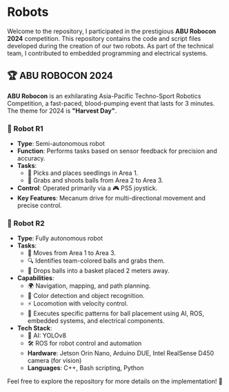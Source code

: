 # Robots

Welcome to the repository, I participated in the prestigious **ABU Robocon 2024** competition. This repository contains the code and script files developed during the creation of our two robots. As part of the technical team, I contributed to embedded programming and electrical systems.

## 🏆 ABU ROBOCON 2024
**ABU Robocon** is an exhilarating Asia-Pacific Techno-Sport Robotics Competition, a fast-paced, blood-pumping event that lasts for 3 minutes. The theme for 2024 is **"Harvest Day"**.

### 🤖 Robot R1
- **Type**: Semi-autonomous robot
- **Function**: Performs tasks based on sensor feedback for precision and accuracy.
- **Tasks**: 
  - 🌱 Picks and places seedlings in Area 1.
  - 🏀 Grabs and shoots balls from Area 2 to Area 3.
- **Control**: Operated primarily via a 🎮 PS5 joystick.
- **Key Features**: Mecanum drive for multi-directional movement and precise control.

### 🤖 Robot R2
- **Type**: Fully autonomous robot
- **Tasks**: 
  - 🚀 Moves from Area 1 to Area 3.
  - 🔍 Identifies team-colored balls and grabs them.
  - 🧺 Drops balls into a basket placed 2 meters away.
- **Capabilities**: 
  - 🌍 Navigation, mapping, and path planning.
  - 🎨 Color detection and object recognition.
  - ⚡ Locomotion with velocity control.
  - 🤖 Executes specific patterns for ball placement using AI, ROS, embedded systems, and electrical components.
- **Tech Stack**: 
  - 🧠 AI: YOLOv8
  - 🛠 ROS for robot control and automation
  - **Hardware**: Jetson Orin Nano, Arduino DUE, Intel RealSense D450 camera (for vision)
  - **Languages**: C++, Bash scripting, Python

Feel free to explore the repository for more details on the implementation! 🚀
